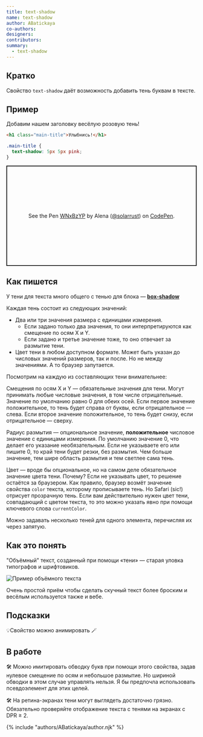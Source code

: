 ```yaml
---
title: text-shadow
name: text-shadow
author: ABatickaya
co-authors:
designers:
contributors:
summary:
  - text-shadow
---
```


## Кратко

Свойство `text-shadow` даёт возможность добавить тень буквам в тексте.

## Пример

Добавим нашем заголовку весёлую розовую тень!

```html
<h1 class="main-title">Улыбнись!</h1>
```

```css
.main-title {
  text-shadow: 5px 5px pink;
}
```

<p class="codepen" data-height="265" data-theme-id="light" data-default-tab="result" data-user="solarrust" data-slug-hash="WNxBzYP" style="height: 265px; box-sizing: border-box; display: flex; align-items: center; justify-content: center; border: 2px solid; margin: 1em 0; padding: 1em;" data-pen-title="WNxBzYP">
  <span>See the Pen <a href="https://codepen.io/solarrust/pen/WNxBzYP">
  WNxBzYP</a> by Alena (<a href="https://codepen.io/solarrust">@solarrust</a>)
  on <a href="https://codepen.io">CodePen</a>.</span>
</p>
<script async src="https://cpwebassets.codepen.io/assets/embed/ei.js"></script>

## Как пишется

У тени для текста много общего с тенью для блока — [**box-shadow**](/posts/css/doka/box-shadow)

Каждая тень состоит из следующих значений:

- Два или три значения размера с единицами измерения.
  - Если задано только два значения, то они интерпретируются как смещение по осям X и Y.
  - Если задано и третье значение тоже, то оно отвечает за размытие тени.
- Цвет тени в любом доступном формате. Может быть указан до числовых значений размеров, так и после. Но не между значениями. А то браузер запутается.

Посмотрим на каждую из составляющих тени внимательнее:

Смещения по осям Х и Y — обязательные значения для тени. Могут принимать любые числовые значения, в том числе отрицательные. Значение по умолчанию равно 0 для обеих осей. Если первое значение положительное, то тень будет справа от буквы, если отрицательное — слева. Если второе значение положительное, то тень будет снизу, если отрицательное — сверху.

Радиус размытия — опциональное значение, **положительное** числовое значение с единицами измерения. По умолчанию значение 0, что делает его указание необязательным. Если не указываете его или пишите 0, то край тени будет резки, без размытия. Чем больше значение, тем шире область размытия и тем светлее сама тень.

Цвет — вроде бы опциональное, но на самом деле обязательное значение цвета тени. Почему? Если не указывать цвет, то решение остаётся за браузером. Как правило, браузер возмёт значение свойства `color` текста, которому прописываете тень. Но Safari (sic!) отрисует прозрачную тень. Если вам действительно нужен цвет тени, совпадающий с цветом текста, то это можно указать явно при помощи ключевого слова `currentColor`.

Можно задавать несколько теней для одного элемента, перечисляя их через запятую.

## Как это понять

"Объёмный" текст, созданный при помощи «тени» — старая уловка типографов и шрифтовиков.

![Пример объёмного текста](/assets/images/posts/text-shadow/text-shadow.png)

Очень простой приём чтобы сделать скучный текст более броским и весёлым используется также и вебе.

## Подсказки

💡Свойство можно анимировать 🪄

## В работе

🛠 Можно имитировать обводку букв при помощи этого свойства, задав нулевое смещение по осям и небольшое размытие. Но шириной обводки в этом случае управлять нельзя. Я бы предпочла использовать псевдоэлемент для этих целей.

🛠 На ретина-экранах тени могут выглядеть достаточно грязно. Обязательно проверяйте отображение текста с тенями на экранах с DPR ≥ 2.

{% include "authors/ABatickaya/author.njk" %}
